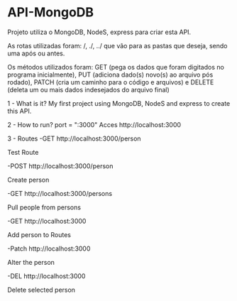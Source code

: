 # API-MongoDB
Projeto utiliza o MongoDB, NodeS, express para criar esta API.


As rotas utilizadas foram: /, ./, ../ que vão para as pastas que deseja, sendo uma após ou antes.


Os métodos utilizados foram: GET (pega os dados que foram digitados no programa inicialmente),
PUT (adiciona dado(s) novo(s) ao arquivo pós rodado),
PATCH (cria um caminho para o código e arquivos) e
DELETE (deleta um ou mais dados indesejados do arquivo final)


1 - What is it?
My first project using MongoDB, NodeS and express to create this API.


2 - How to run?
port = ":3000"
Acces http://localhost:3000


3 - Routes
-GET http://localhost:3000/person


Test Route


-POST http://localhost:3000/person


Create person


-GET http://localhost:3000/persons


Pull people from persons


-GET http://localhost:3000


Add person to Routes


-Patch http://localhost:3000


Alter the person


-DEL http://localhost:3000


Delete selected person


